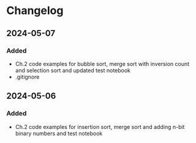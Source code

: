 # Changelog

## 2024-05-07
### Added
- Ch.2 code examples for bubble sort, merge sort with inversion count and selection sort and updated test notebook
- .gitignore

## 2024-05-06
### Added
- Ch.2 code examples for insertion sort, merge sort and adding n-bit binary numbers and test notebook